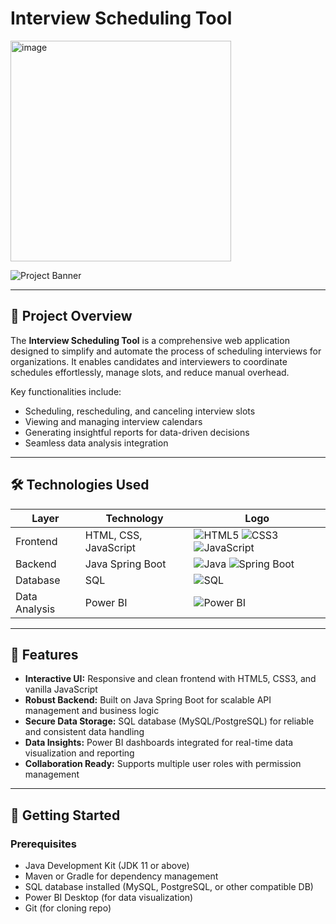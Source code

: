 # Interview Scheduling Tool


<img width="353" height="353" alt="image" src="https://github.com/user-attachments/assets/3f4a29e1-cad3-4c42-a9d8-fdde93363a26" />


![Project Banner](https://img.shields.io/badge/Interview%20Scheduling%20Tool-blueviolet?style=for-the-badge&logo=appveyor)

---

## 📖 Project Overview

The **Interview Scheduling Tool** is a comprehensive web application designed to simplify and automate the process of scheduling interviews for organizations. It enables candidates and interviewers to coordinate schedules effortlessly, manage slots, and reduce manual overhead.

Key functionalities include:

- Scheduling, rescheduling, and canceling interview slots
- Viewing and managing interview calendars
- Generating insightful reports for data-driven decisions
- Seamless data analysis integration

---

## 🛠️ Technologies Used

| Layer         | Technology             | Logo                                            |
|---------------|------------------------|------------------------------------------------|
| Frontend      | HTML, CSS, JavaScript  | ![HTML5](https://cdn.jsdelivr.net/gh/devicons/devicon/icons/html5/html5-original.svg) ![CSS3](https://cdn.jsdelivr.net/gh/devicons/devicon/icons/css3/css3-original.svg) ![JavaScript](https://cdn.jsdelivr.net/gh/devicons/devicon/icons/javascript/javascript-original.svg) |
| Backend       | Java Spring Boot       | ![Java](https://cdn.jsdelivr.net/gh/devicons/devicon/icons/java/java-original.svg) ![Spring Boot](.svg) |
| Database      | SQL                    | ![SQL](https://cdn.jsdelivr.net/gh/devicons/devicon/icons/mysql/mysql-original.svg) |
| Data Analysis | Power BI               | ![Power BI](.svg) |

---

## 🚀 Features

- **Interactive UI:** Responsive and clean frontend with HTML5, CSS3, and vanilla JavaScript
- **Robust Backend:** Built on Java Spring Boot for scalable API management and business logic
- **Secure Data Storage:** SQL database (MySQL/PostgreSQL) for reliable and consistent data handling
- **Data Insights:** Power BI dashboards integrated for real-time data visualization and reporting
- **Collaboration Ready:** Supports multiple user roles with permission management

---

## 🔧 Getting Started

### Prerequisites

- Java Development Kit (JDK 11 or above)
- Maven or Gradle for dependency management
- SQL database installed (MySQL, PostgreSQL, or other compatible DB)
- Power BI Desktop (for data visualization)
- Git (for cloning repo)


